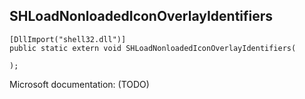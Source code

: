 ## SHLoadNonloadedIconOverlayIdentifiers

```
[DllImport("shell32.dll")]
public static extern void SHLoadNonloadedIconOverlayIdentifiers(
   
);
```

Microsoft documentation: (TODO)
